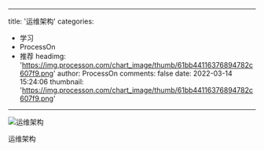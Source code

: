 
---
title: '运维架构'
categories: 
 - 学习
 - ProcessOn
 - 推荐
headimg: 'https://img.processon.com/chart_image/thumb/61bb44116376894782c607f9.png'
author: ProcessOn
comments: false
date: 2022-03-14 15:24:06
thumbnail: 'https://img.processon.com/chart_image/thumb/61bb44116376894782c607f9.png'
---

<div>   
<img class="thumb" alt="运维架构" src="https://img.processon.com/chart_image/thumb/61bb44116376894782c607f9.png" referrerpolicy="no-referrer">
<p>运维架构</p>  
</div>
            